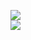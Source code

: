 [![](https://img.shields.io/badge/Made%20With-Github%20Spray-lightgrey.svg?style=for-the-badge&logo=github)](https://github.com/Annihil/github-spray#5443)  
[![](https://i.imgur.com/2DrTn0Z.gif)](https://github.com/Annihil/github-spray)